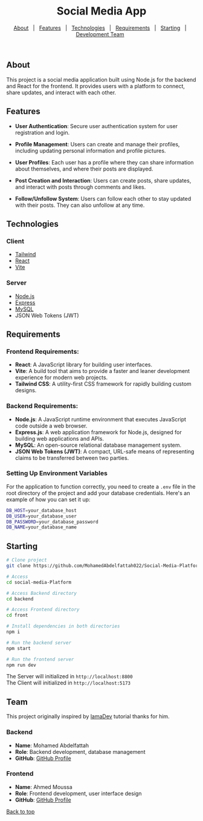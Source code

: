 <div align="center" id="top"> 
</div>

<h1 align="center">Social Media App</h1>

<p align="center">
  <a href="#about">About</a> &#xa0; | &#xa0; 
  <a href="#features">Features</a> &#xa0; | &#xa0;
  <a href="#technologies">Technologies</a> &#xa0; | &#xa0;
  <a href="#requirements">Requirements</a> &#xa0; | &#xa0;
  <a href="#starting">Starting</a> &#xa0;  | &#xa0;
  <a href="#Team">Development Team</a> &#xa0;
</p>

<br>

## About

This project is a social media application built using Node.js for the backend and React for the frontend. It provides users with a platform to connect, share updates, and interact with each other.

## Features

- **User Authentication**: Secure user authentication system for user registration and login.

- **Profile Management**: Users can create and manage their profiles, including updating personal information and profile pictures.

- **User Profiles**: Each user has a profile where they can share information about themselves, and where their posts are displayed.

- **Post Creation and Interaction**: Users can create posts, share updates, and interact with posts through comments and likes.

- **Follow/Unfollow System**: Users can follow each other to stay updated with their posts. They can also unfollow at any time.

## Technologies

### **Client**

- [Tailwind](https://tailwindcss.com/)
- [React](https://react.dev/)
- [Vite](https://vitejs.dev/)

### **Server**

- [Node.js](https://nodejs.org/en/)
- [Express](https://expressjs.com/)
- [MySQL](https://www.mysql.com/)
- JSON Web Tokens (JWT)

## Requirements

### Frontend Requirements:

- **React**: A JavaScript library for building user interfaces.
- **Vite**: A build tool that aims to provide a faster and leaner development experience for modern web projects.
- **Tailwind CSS**: A utility-first CSS framework for rapidly building custom designs.

### Backend Requirements:

- **Node.js**: A JavaScript runtime environment that executes JavaScript code outside a web browser.
- **Express.js**: A web application framework for Node.js, designed for building web applications and APIs.
- **MySQL**: An open-source relational database management system.
- **JSON Web Tokens (JWT)**: A compact, URL-safe means of representing claims to be transferred between two parties.

### Setting Up Environment Variables

For the application to function correctly, you need to create a `.env` file in the root directory of the project and add your database credentials. Here's an example of how you can set it up:

```bash
DB_HOST=your_database_host
DB_USER=your_database_user
DB_PASSWORD=your_database_password
DB_NAME=your_database_name
```

## Starting

```bash
# Clone project
git clone https://github.com/MohamedAbdelfattah022/Social-Media-Platform.git
```

```bash
# Access
cd social-media-Platform
```

```bash
# Access Backend directory
cd backend
```

```bash
# Access Frontend directory
cd front
```

```bash
# Install dependencies in both directories
npm i
```

```bash
# Run the backend server
npm start
```

```bash
# Run the frontend server
npm run dev
```

The Server will initialized in `http://localhost:8800`
<br>
The Client will initialized in `http://localhost:5173`

## Team

This project originally inspired by [lamaDev](https://github.com/safak) tutorial thanks for him.

### Backend

- **Name**: Mohamed Abdelfattah
- **Role**: Backend development, database management
- **GitHub**: [GitHub Profile](https://github.com/MohamedAbdelfattah022)

### Frontend

- **Name**: Ahmed Moussa
- **Role**: Frontend development, user interface design
- **GitHub**: [GitHub Profile](https://github.com/AhmedMoussaKhalill)

<a href="#top">Back to top</a>
